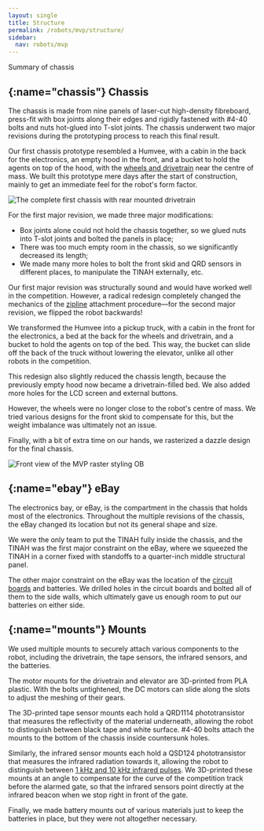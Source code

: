 ```yaml
---
layout: single
title: Structure
permalink: /robots/mvp/structure/
sidebar:
  nav: robots/mvp
---
```


Summary of chassis

## [](){:name="chassis"} Chassis

The chassis is made from nine panels of laser-cut high-density fibreboard, press-fit with box joints along their edges and rigidly fastened with #4-40 bolts and nuts hot-glued into T-slot joints. The chassis underwent two major revisions during the prototyping process to reach this final result.


Our first chassis prototype resembled a Humvee, with a cabin in the back for the electronics, an empty hood in the front, and a bucket to hold the agents on top of the hood, with the [wheels and drivetrain] near the centre of mass. We built this prototype mere days after the start of construction, mainly to get an immediate feel for the robot's form factor.

![The complete first chassis with rear mounted drivetrain][original chassis]

For the first major revision, we made three major modifications:

- Box joints alone could not hold the chassis together, so we glued nuts into T-slot joints and bolted the panels in place;
- There was too much empty room in the chassis, so we significantly decreased its length;
- We made many more holes to bolt the front skid and QRD sensors in different places, to manipulate the TINAH externally, etc.


Our first major revision was structurally sound and would have worked well in the competition. However, a radical redesign completely changed the mechanics of the [zipline][] attachment procedure&mdash;for the second major revision, we flipped the robot backwards!


We transformed the Humvee into a pickup truck, with a cabin in the front for the electronics, a bed at the back for the wheels and drivetrain, and a bucket to hold the agents on top of the bed.  This way, the bucket can slide off the back of the truck without lowering the elevator, unlike all other robots in the competition.


This redesign also slightly reduced the chassis length, because the previously empty hood now became a drivetrain-filled bed. We also added more holes for the LCD screen and external buttons.

However, the wheels were no longer close to the robot's centre of mass. We tried various designs for the front skid to compensate for this, but the weight imbalance was ultimately not an issue.

Finally, with a bit of extra time on our hands, we rasterized a dazzle design for the final chassis.

![Front view of the MVP raster styling][original chassis]
OB
## [](){:name="ebay"} eBay

The electronics bay, or eBay, is the compartment in the chassis that holds most of the electronics. Throughout the multiple revisions of the chassis, the eBay changed its location but not its general shape and size.


We were the only team to put the TINAH fully inside the chassis, and the TINAH was the first major constraint on the eBay, where we squeezed the TINAH in a corner fixed with standoffs to a quarter-inch middle structural panel.

The other major constraint on the eBay was the location of the [circuit boards][] and batteries. We drilled holes in the circuit boards and bolted all of them to the side walls, which ultimately gave us enough room to put our batteries on either side.


## [](){:name="mounts"} Mounts

We used multiple mounts to securely attach various components to the robot, including the drivetrain, the tape sensors, the infrared sensors, and the batteries.


The motor mounts for the drivetrain and elevator are 3D-printed from PLA plastic. With the bolts untightened, the DC motors can slide along the slots to adjust the meshing of their gears.


The 3D-printed tape sensor mounts each hold a QRD1114 phototransistor that measures the reflectivity of the material underneath, allowing the robot to distinguish between black tape and white surface. #4-40 bolts attach the mounts to the bottom of the chassis inside countersunk holes.


Similarly, the infrared sensor mounts each hold a QSD124 phototransistor that measures the infrared radiation towards it, allowing the robot to distinguish between [1 kHz and 10 kHz infrared pulses][ir-filter]. We 3D-printed these mounts at an angle to compensate for the curve of the competition track before the alarmed gate, so that the infrared sensors point directly at the infrared beacon when we stop right in front of the gate.


Finally, we made battery mounts out of various materials just to keep the batteries in place, but they were not altogether necessary.

[original chassis]: /assets/images/robots/IMG_20170707_172256.jpg
[final raster]: /assets/images/robots/mvp/DSC_0173.JPG
[wheels and drivetrain]: /robots/mvp/components/#drivetrain
[zipline]: /robots/mvp/components/#zipline
[circuit boards]: /robots/mvp/electrical/#routing
[ir-filter]: /robots/mvp/electrical/#ir-filter
